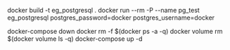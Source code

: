 docker build -t eg_postgresql .
docker run --rm -P --name pg_test eg_postgresql
postgres_password=docker
postgres_username=docker


docker-compose down
docker rm -f $(docker ps -a -q)
docker volume rm $(docker volume ls -q)
docker-compose up -d



